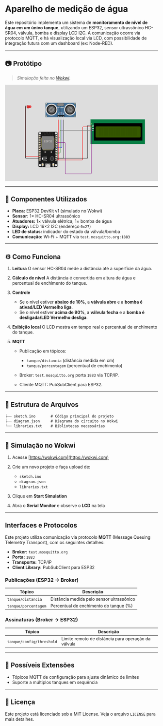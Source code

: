 # **Aparelho de medição de água**

Este repositório implementa um sistema de **monitoramento de nível de água em um único tanque**, utilizando um ESP32, sensor ultrassônico HC-SR04, válvula, bomba e display LCD I2C. A comunicação ocorre via protocolo MQTT, e há visualização local via LCD, com possibilidade de integração futura com um dashboard (ex: Node-RED).

---

## 📷 Protótipo

> *Simulação feita no [Wokwi](https://wokwi.com/).*

![Protótipo do circuito](imagens/prototipo.png)

---

## 🔧 Componentes Utilizados

* **Placa:** ESP32 DevKit v1 (simulado no Wokwi)
* **Sensor:** 1× HC-SR04 ultrassônico
* **Atuadores:** 1× válvula elétrica, 1× bomba de água
* **Display:** LCD 16×2 I2C (endereço `0x27`)
* **LED de status:** indicador do estado da válvula/bomba
* **Comunicação:** Wi-Fi + MQTT via `test.mosquitto.org:1883`

---

## ⚙️ Como Funciona

1. **Leitura**
   O sensor HC-SR04 mede a distância até a superfície da água.

2. **Cálculo de nível**
   A distância é convertida em altura de água e percentual de enchimento do tanque.

3. **Controle**

   * Se o nível estiver **abaixo de 10%**, a **válvula abre** e a **bomba é ativad/LED Vermelho liga**.
   * Se o nível estiver **acima de 90%**, a **válvula fecha** e a **bomba é desligada/LED Vermelho desliga**.

4. **Exibição local**
   O LCD mostra em tempo real o percentual de enchimento do tanque.

5. **MQTT**

   * Publicação em tópicos:

     * `tanque/distancia` (distância medida em cm)
     * `tanque/porcentagem` (percentual de enchimento)
   * Broker: `test.mosquitto.org` porta `1883` via TCP/IP.
   * Cliente MQTT: PubSubClient para ESP32.

---

## 📁 Estrutura de Arquivos

```plaintext
├── sketch.ino       # Código principal do projeto
├── diagram.json     # Diagrama do circuito no Wokwi
└── libraries.txt    # Bibliotecas necessárias
```

---

## 🚀 Simulação no Wokwi

1. Acesse [https://wokwi.com](https://wokwi.com)
2. Crie um novo projeto e faça upload de:

   * `sketch.ino`
   * `diagram.json`
   * `libraries.txt`
3. Clique em **Start Simulation**
4. Abra o **Serial Monitor** e observe o **LCD** na tela

---

## Interfaces e Protocolos

Este projeto utiliza comunicação via protocolo **MQTT** (Message Queuing Telemetry Transport), com os seguintes detalhes:

* **Broker:** `test.mosquitto.org`
* **Porta:** `1883`
* **Transporte:** TCP/IP
* **Client Library:** PubSubClient para ESP32

### Publicações (ESP32 → Broker)

| Tópico               | Descrição                                 |
| -------------------- | ----------------------------------------- |
| `tanque/distancia`   | Distância medida pelo sensor ultrassônico |
| `tanque/porcentagem` | Percentual de enchimento do tanque (%)    |

### Assinaturas (Broker → ESP32)

| Tópico                    | Descrição                                           |
| ------------------------- | --------------------------------------------------- |
| `tanque/config/threshold` | Limite remoto de distância para operação da válvula |

---

## 🔄 Possíveis Extensões

* Tópicos MQTT de configuração para ajuste dinâmico de limites
* Suporte a múltiplos tanques em sequência

---

## 📜 Licença

Este projeto está licenciado sob a MIT License. Veja o arquivo `LICENSE` para mais detalhes.
